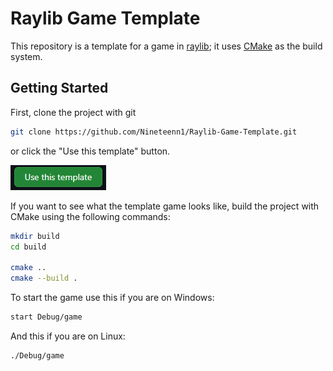 # Raylib Game Template

This repository is a template for a game in [raylib](https://github.com/raysan5/raylib); it uses [CMake](https://github.com/Kitware/CMake) as the build system.

## Getting Started

First, clone the project with git

```sh 
git clone https://github.com/Nineteenn1/Raylib-Game-Template.git
```

or click the "Use this template" button.

![Use this template button](UseThisTemplateButton.png "Use this template button")


If you want to see what the template game looks like, build the project with CMake using the following commands:

```sh
mkdir build
cd build

cmake ..
cmake --build .
```

To start the game use this if you are on Windows:
```sh
start Debug/game
```

And this if you are on Linux:
```sh
./Debug/game
```